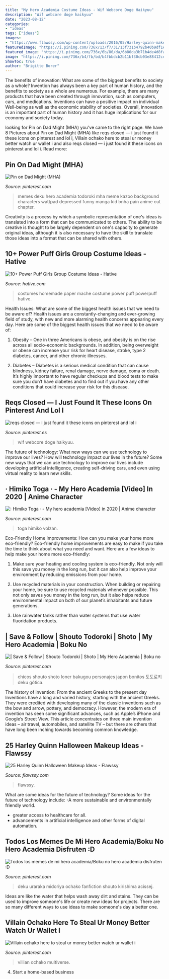 ```yaml
---
title: "My Hero Academia Costume Ideas - Wif Webcore Doge Haikyuu"
description: "Wif webcore doge haikyuu"
date: "2023-08-12"
categories:
- "ideas"
tags: ["ideas"]
images:
- "https://www.flawssy.com/wp-content/uploads/2016/05/Harley-quinn-makeup..jpg"
featuredImage: "https://i.pinimg.com/736x/13/f7/31/13f731b4792b40b9df1e46a2b07ffd84.jpg"
featured_image: "https://i.pinimg.com/736x/6b/80/da/6b80da3b71b4de4d8faf6862ea946e43.jpg"
image: "https://i.pinimg.com/736x/b4/fb/bd/b4fbbdcb2b11bf30cb03e88412cc066e.jpg"
ShowToc: true
author: "Brigitte Borer"
---
```



The benefits of innovation: What are some of the biggest benefits to society as a whole?
Invention has always been a key part of human history, and the benefits to society as a whole are numerous. For example, there are many products that have been created through innovation, such as computers, cars, and medications. Inventions can have a positive impact on individual Well-being as well as the economic stability of societies. Overall, innovation is an important part of human history and it has huge implications for our economy and society today.

	

		
looking for Pin on Dad Might (MHA) you've came to the right page. We have 8 Pictures about Pin on Dad Might (MHA) like reqs closed — i just found it these icons on pinterest and lol i, Villain ochako here to steal ur money better watch ur wallet i and also reqs closed — i just found it these icons on pinterest and lol i. Read more:
		
    
## Pin On Dad Might (MHA)

<img loading=lazy src="https://i.pinimg.com/736x/6b/80/da/6b80da3b71b4de4d8faf6862ea946e43.jpg" onerror="this.onerror=null;this.src='https://tse2.mm.bing.net/th?id=OIP.4jIiC1PXYZXQAA5EExjwCgHaLL&amp;pid=15.1';" alt="Pin on Dad Might (MHA)">

_Source: pinterest.com_

>memes deku hero academia todoroki mha meme kazoo background characters wattpad depressed funny manga kid bnha pain anime cut chapter. 

	

Creativity is a process by which a symbolic representation of one's ideas is translated into a form that can be communicated to others. The ability to be creative is thought to be largely dependent on one's capacity to generate original ideas, although it is also necessary to have the skill to translate those ideas into a format that can be shared with others.

    
## 10+ Power Puff Girls Group Costume Ideas - Hative

<img loading=lazy src="https://hative.com/wp-content/uploads/2014/04/powerpuff-girls-costumes/7-paper-mache-homemade-costumes.jpg" onerror="this.onerror=null;this.src='https://tse3.mm.bing.net/th?id=OIP.tPQb2dauni7boMZ2zQM7GgHaFh&amp;pid=15.1';" alt="10+ Power Puff Girls Group Costume Ideas - Hative">

_Source: hative.com_

>costumes homemade paper mache costume power puff powerpuff hative. 

	

Health Issues: What are some of the biggest health issues that we need to be aware of?
Health issues are a constantly-changing and ever-growing field of study, with new and more alarming health concerns appearing every day. Here are some of the biggest health issues that we need to be aware of:
1. Obesity – One in three Americans is obese, and obesity is on the rise across all socio-economic backgrounds. In addition, being overweight or obese can increase your risk for heart disease, stroke, type 2 diabetes, cancer, and other chronic illnesses.

2. Diabetes – Diabetes is a serious medical condition that can cause blindness, kidney failure, renal damage, nerve damage, coma or death. It’s highly important to have regular checkups and blood tests to make sure you don’t have diabetes and to find out if you have any other conditions that could increase your risk for this disease.


    
## Reqs Closed — I Just Found It These Icons On Pinterest And Lol I

<img loading=lazy src="https://i.pinimg.com/736x/2a/13/b0/2a13b0db1d63333b7fb5bbe50674b160.jpg" onerror="this.onerror=null;this.src='https://tse2.mm.bing.net/th?id=OIP.14YHrLRh1dw8dBCW5sHFGwHaHa&amp;pid=15.1';" alt="reqs closed — i just found it these icons on pinterest and lol i">

_Source: pinterest.es_

>wif webcore doge haikyuu. 

	

The future of technology: What new ways can we use technology to improve our lives?
How will technology impact our lives in the future? Some new ways that we can use technology to improve our lives include developing artificial intelligence, creating self-driving cars, and even using virtual reality to learn new skills.

    
## · Himiko Toga · - My Hero Academia [Video] In 2020 | Anime Character

<img loading=lazy src="https://i.pinimg.com/736x/b5/47/93/b547930d00199f9042e60586fa2fe5c2.jpg" onerror="this.onerror=null;this.src='https://tse2.mm.bing.net/th?id=OIP.tbyU2bo3kyXf7rm0vNag0gHaNK&amp;pid=15.1';" alt="· Himiko Toga · - My hero academia [Video] in 2020 | Anime character">

_Source: pinterest.com_

>toga himiko volzan. 

	

Eco-Friendly Home Improvements: How can you make your home more eco-friendly?
Eco-friendly home improvements are easy to make if you take the time to think about what you need and want. Here are a few ideas to help make your home more eco-friendly:
1. Make sure your heating and cooling system is eco-friendly. Not only will this save you money in the long run, but it can also help improve your environment by reducing emissions from your home.

2. Use recycled materials in your construction. When building or repairing your home, be sure to use recycled materials whenever possible. This not only saves you money in the long run, but it also helps reduce environmental impact on both of our planet’s inhabitants and future generations.

3. Use rainwater tanks rather than water systems that use water fluoridation products.

    
## | Save &amp; Follow | Shouto Todoroki | Shoto | My Hero Academia | Boku No

<img loading=lazy src="https://i.pinimg.com/736x/13/f7/31/13f731b4792b40b9df1e46a2b07ffd84.jpg" onerror="this.onerror=null;this.src='https://tse1.mm.bing.net/th?id=OIP.MnjMl0ejT_YlRUeCqlGN1AHaMs&amp;pid=15.1';" alt="| Save &amp; Follow | Shouto Todoroki | Shoto | My Hero Academia | Boku no">

_Source: pinterest.com_

>chicos shouto shoto loner bakugou personajes japon bonitos 토도로키 deku gótica. 

	

The history of invention: From the ancient Greeks to the present day
Inventions have a long and varied history, starting with the ancient Greeks. They were credited with developing many of the classic inventions such as the bow and arrow, pottery, and democracy. However, the modern era of invention has seen some significant advances, such as Apple’s iPhone and Google’s Street View. This article concentrates on three main invention ideas – air travel, automobiles, and satellite TV – but there are others that have long been inching towards becoming common knowledge.

    
## 25 Harley Quinn Halloween Makeup Ideas - Flawssy

<img loading=lazy src="https://www.flawssy.com/wp-content/uploads/2016/05/Harley-quinn-makeup..jpg" onerror="this.onerror=null;this.src='https://tse2.mm.bing.net/th?id=OIP.f96h6bedoX5Qs1CvAfkmlQHaJ4&amp;pid=15.1';" alt="25 Harley Quinn Halloween Makeup Ideas - Flawssy">

_Source: flawssy.com_

>flawssy. 

	

What are some ideas for the future of technology?
Some ideas for the future of technology include: 
-A more sustainable and environmentally friendly world. 
- greater access to healthcare for all. 
- advancements in artificial intelligence and other forms of digital automation.

    
## Todos Los Memes De Mi Hero Academia/Boku No Hero Academia Disfruten :D

<img loading=lazy src="https://i.pinimg.com/736x/b4/fb/bd/b4fbbdcb2b11bf30cb03e88412cc066e.jpg" onerror="this.onerror=null;this.src='https://tse4.mm.bing.net/th?id=OIP.Ors639dNpqiLfTDM2J39FwHaLa&amp;pid=15.1';" alt="Todos los memes de mi hero academia/Boku no hero academia disfruten :D">

_Source: pinterest.com_

>deku uraraka midoriya ochako fanfiction shouto kirishima acissej. 

	

Ideas are like the water that helps wash away dirt and stains. They can be used to improve someone's life or create new ideas for projects. There are so many different ways to use ideas to make someone's day a better one.

    
## Villain Ochako Here To Steal Ur Money Better Watch Ur Wallet I

<img loading=lazy src="https://i.pinimg.com/736x/fe/14/80/fe1480ec193298fb0dbccb4a15177e11.jpg" onerror="this.onerror=null;this.src='https://tse2.mm.bing.net/th?id=OIP.WqFOvurjQUth2OeF0iamXwHaK2&amp;pid=15.1';" alt="Villain ochako here to steal ur money better watch ur wallet i">

_Source: pinterest.com_

>villian ochako multiverse. 

	

4. Start a home-based business

